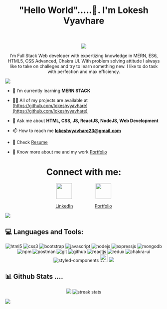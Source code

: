 <header>
        <h1 align="center">"Hello World".....👋. I'm Lokesh Vyavhare</h1>
        
</header>
    <main>
        <div align="center"><img align="center" src ='https://ouch-cdn2.icons8.com/lds3LvJKTzLzAwzAd1RRuIaaxF442Twkz_ub0sRycsg/rs:fit:256:160/czM6Ly9pY29uczgu/b3VjaC1wcm9kLmFz/c2V0cy9zdmcvMTM3/L2QwN2ZmNWI0LWE4/OGMtNGZhMi04MzAz/LTI2MDhiOGI0YzQw/YS5zdmc.png' />
        <br /></div>
        <p align="center">I'm Full Stack Web developer with expertizing knowledge in MERN, ES6, HTML5, CSS Advanced, Chakra UI. With problem solving attitude I always like to take on challeges and try to learn something new. I like to do task with perfection and max efficiency.</p>
    </main>
    

<img src="https://user-images.githubusercontent.com/73097560/115834477-dbab4500-a447-11eb-908a-139a6edaec5c.gif">

- 🌱 I’m currently learning **MERN STACK**


- 👨‍💻 All of my projects are available at [https://github.com/lokeshvyavhare](https://github.com/lokeshvyavhare)

- 💬 Ask me about **HTML, CSS, JS, ReactJS, NodeJS, Web Development**

- 📫 How to reach me **lokeshvyavhare23@gmail.com**

- 📄 Check [Resume](https://drive.google.com/file/d/1FiOZlPsU7tzWNdqfd_PqK07ypolihKrG/view?usp=sharing)

- 📄 Know more about me and my work [Portfolio](https://lokeshvyavhare.github.io/)


<h1 align="center">Connect with me:</h1>
<div align="center" style="display:flex; justify-content:center;">
        <a href="https://www.linkedin.com/in/lokesh-vyavhare-b242b2243/" style="margin: 0 35px "><img width="50px" src="https://img.icons8.com/color/2x/linkedin.png"/><p float="left"> LinkedIn </p></a>
        <br/>
        <a href="https://lokeshvyavhare.github.io/" style="margin: 0 35px "><img width="50px" src="https://img.icons8.com/external-flaticons-lineal-color-flat-icons/2x/external-portfolio-marketing-agency-flaticons-lineal-color-flat-icons.png"/><p float="left"> Portfolio </p></a>
</div>
        


<img src="https://user-images.githubusercontent.com/73097560/115834477-dbab4500-a447-11eb-908a-139a6edaec5c.gif">


<h2 align="left"> 💻 Languages and Tools:</h2>

<p align="center">
    <img src="https://img.shields.io/badge/HTML5-E34F26?style=for-the-badge&logo=html5&logoColor=white" alt="html5" />
    <img src="https://img.shields.io/badge/CSS3-1572B6?style=for-the-badge&logo=css3&logoColor=white" alt="css3" />
    <img src="https://img.shields.io/badge/Bootstrap-563D7C?style=for-the-badge&logo=bootstrap&logoColor=white" alt="bootstrap" />
    <img src="https://img.shields.io/badge/JavaScript-323330?style=for-the-badge&logo=javascript&logoColor=F7DF1E" alt="javascript" />
    <img src="https://img.shields.io/badge/Node.js-339933?style=for-the-badge&logo=nodedotjs&logoColor=white" alt="nodejs" />
    <img src="https://img.shields.io/badge/Express.js-000000?style=for-the-badge&logo=express&logoColor=white" alt="expressjs" />
    <img src="https://img.shields.io/badge/MongoDB-4EA94B?style=for-the-badge&logo=mongodb&logoColor=white" alt="mongodb" />
    <img src="https://img.shields.io/badge/npm-CB3837?style=for-the-badge&logo=npm&logoColor=white" alt="npm" />
    <img src="https://img.shields.io/badge/Postman-FF6C37?style=for-the-badge&logo=Postman&logoColor=white" alt="postman" />
    <img src="https://img.shields.io/badge/Git-f44d27?style=for-the-badge&logo=git&logoColor=white" alt="git" />
    <img src="https://img.shields.io/badge/GitHub-100000?style=for-the-badge&logo=github&logoColor=white" alt="github" />
    <img src="https://img.shields.io/badge/React-20232A?style=for-the-badge&logo=react&logoColor=61DAFB" alt="reactjs" />
    <img src="https://img.shields.io/badge/Redux-593D88?style=for-the-badge&logo=redux&logoColor=white" alt="redux" />
  <img src="https://img.shields.io/badge/Chakra%20UI-3bc7bd?style=for-the-badge&logo=chakraui&logoColor=white" alt="chakra-ui" />
 <img src="https://img.shields.io/badge/styled--components-DB7093?style=for-the-badge&logo=styled-components&logoColor=white" alt="styled-components" />
  <img alt="Heroku" src="https://img.shields.io/badge/-Heroku-430098?style=flat-square&logo=heroku&logoColor=white" height="25px"/
</p>




<img src="https://user-images.githubusercontent.com/73097560/115834477-dbab4500-a447-11eb-908a-139a6edaec5c.gif">


 <h2> 📊 Github Stats ....</h2>
<p align="center">
<img src="http://github-profile-summary-cards.vercel.app/api/cards/profile-details?username=lokeshvyavhare&theme=tokyonight">
<!-- <img src="https://github-readme-stats.vercel.app/api?username=lokeshvyavhare&theme=algolia"> -->
<img alt="streak stats" src="https://github-readme-streak-stats.herokuapp.com/?user=lokeshvyavhare&theme=algolia" />

	
</p>

<img src="https://user-images.githubusercontent.com/73097560/115834477-dbab4500-a447-11eb-908a-139a6edaec5c.gif">

        
